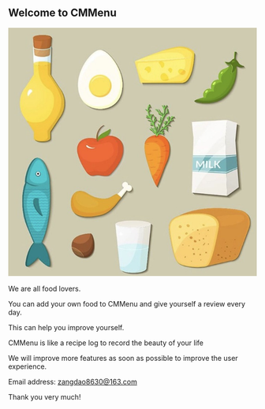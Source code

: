 ## Welcome to CMMenu

![Image](icon.jpg)

We are all food lovers. 

You can add your own food to CMMenu and give yourself a review every day. 

This can help you improve yourself. 

CMMenu is like a recipe log to record the beauty of your life

We will improve more features as soon as possible to improve the user experience.

Email address: zangdao8630@163.com

Thank you very much!

